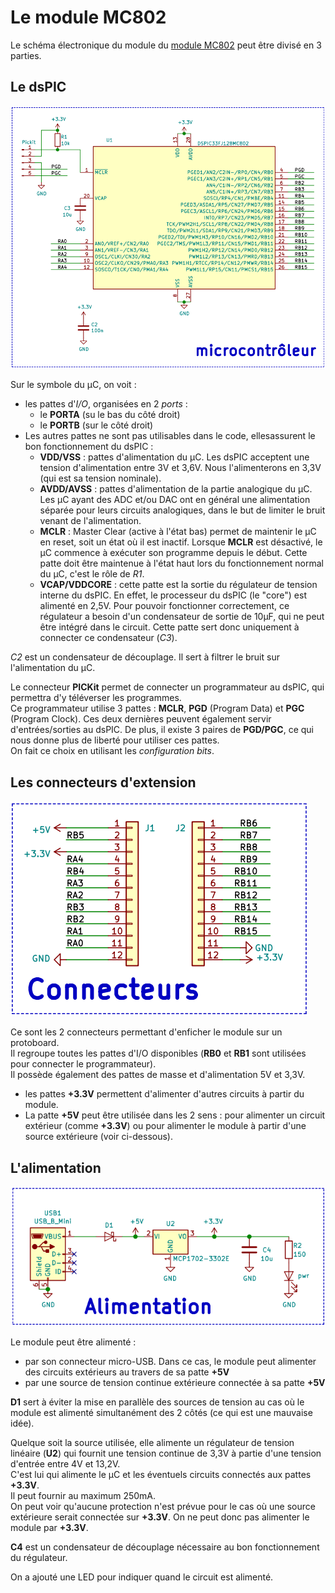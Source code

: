 # Le module MC802

Le schéma électronique du module du [module MC802](Module%20MC802.pdf) peut être divisé en 3 parties.

## Le dsPIC

![partie dsPIC du module](img/module_dsPIC.png)

Sur le symbole du µC, on voit :

* les pattes d'*I/O*, organisées en 2 *ports* :
  * le **PORTA** (su le bas du côté droit)
  * le **PORTB** (sur le côté droit)
* Les autres pattes ne sont pas utilisables dans le code, ellesassurent le bon fonctionnement du dsPIC :
  * **VDD/VSS** : pattes d'alimentation du µC. Les dsPIC acceptent une tension d'alimentation entre 3V et 3,6V. Nous l'alimenterons en 3,3V (qui est sa tension nominale).
  * **AVDD/AVSS** : pattes d'alimentation de la partie analogique du µC.  Les µC ayant des ADC et/ou DAC ont en général une alimentation séparée pour leurs circuits analogiques, dans le but de limiter le bruit venant de l'alimentation.
  * **MCLR** : Master Clear (active à l'état bas) permet de maintenir le µC en reset, soit un état où il est inactif.  Lorsque **MCLR** est désactivé, le µC commence à exécuter son programme depuis le début.  Cette patte doit être maintenue à l'état haut lors du fonctionnement normal du µC, c'est le rôle de *R1*.
  * **VCAP/VDDCORE** : cette patte est la sortie du régulateur de tension interne du dsPIC.  En effet, le processeur du dsPIC (le "core") est alimenté en 2,5V.  Pour pouvoir fonctionner correctement, ce régulateur a besoin d'un condensateur de sortie de 10µF, qui ne peut être intégré dans le circuit.  Cette patte sert donc uniquement à connecter ce condensateur (*C3*).

*C2* est un condensateur de découplage.  Il sert à filtrer le bruit sur l'alimentation du µC.

Le connecteur **PICKit** permet de connecter un programmateur au dsPIC, qui permettra d'y téléverser les programmes.  
Ce programmateur utilise 3 pattes : **MCLR**, **PGD** (Program Data) et **PGC** (Program Clock).  Ces deux dernières peuvent également servir d'entrées/sorties au dsPIC.  De plus, il existe 3 paires de **PGD/PGC**, ce qui nous donne plus de liberté pour utiliser ces pattes.  
On fait ce choix en utilisant les *configuration bits*.

## Les connecteurs d'extension

![partie headers du module](img/module_headers.png)

Ce sont les 2 connecteurs permettant d'enficher le module sur un protoboard.  
Il regroupe toutes les pattes d'I/O disponibles (**RB0** et **RB1** sont utilisées pour connecter le programmateur).  
Il possède également des pattes de masse et d'alimentation 5V et 3,3V.

* les pattes **+3.3V** permettent d'alimenter d'autres circuits à partir du module.
* La patte **+5V** peut être utilisée dans les 2 sens : pour alimenter un circuit extérieur (comme **+3.3V**) ou pour alimenter le module à partir d'une source extérieure (voir ci-dessous).

## L'alimentation

![partie alimentation du module](img/module_alim.png)

Le module peut être alimenté :

* par son connecteur micro-USB.  Dans ce cas, le module peut alimenter des circuits extérieurs au travers de sa patte **+5V**
* par une source de tension continue extérieure connectée à sa patte **+5V**

**D1** sert à éviter la mise en parallèle des sources de tension au cas où le module est alimenté simultanément des 2 côtés (ce qui est une mauvaise idée).

Quelque soit la source utilisée, elle alimente un régulateur de tension linéaire (**U2**) qui fournit une tension continue de 3,3V à partie d'une tension d'entrée entre 4V et 13,2V.  
C'est lui qui alimente le µC et les éventuels circuits connectés aux pattes **+3.3V**.  
Il peut fournir au maximum 250mA.  
On peut voir qu'aucune protection n'est prévue pour le cas où une source extérieure serait connectée sur **+3.3V**. On ne peut donc pas alimenter le module par **+3.3V**.

**C4** est un condensateur de découplage nécessaire au bon fonctionnement du régulateur.

On a ajouté une LED pour indiquer quand le circuit est alimenté.
